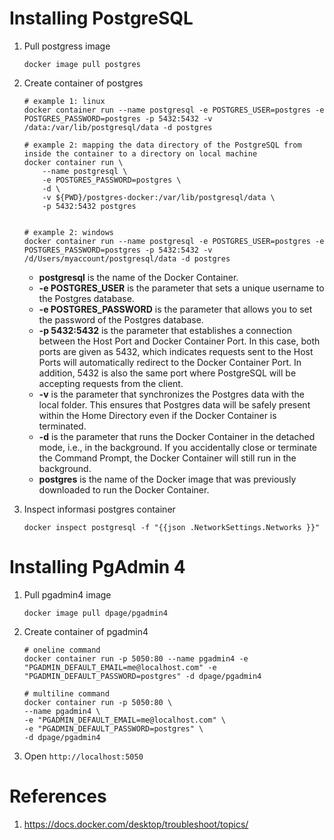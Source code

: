 # Installing PostgreSQL
1. Pull postgress image
   ```
   docker image pull postgres
   ```

2. Create container of postgres
    ```
    # example 1: linux
    docker container run --name postgresql -e POSTGRES_USER=postgres -e POSTGRES_PASSWORD=postgres -p 5432:5432 -v /data:/var/lib/postgresql/data -d postgres

    # example 2: mapping the data directory of the PostgreSQL from inside the container to a directory on local machine
    docker container run \
        --name postgresql \
        -e POSTGRES_PASSWORD=postgres \
        -d \
        -v ${PWD}/postgres-docker:/var/lib/postgresql/data \
        -p 5432:5432 postgres 


    # example 2: windows
    docker container run --name postgresql -e POSTGRES_USER=postgres -e POSTGRES_PASSWORD=postgres -p 5432:5432 -v /d/Users/myaccount/postgresql/data -d postgres
    ```

    - **postgresql** is the name of the Docker Container.
    - **-e POSTGRES_USER** is the parameter that sets a unique username to the Postgres database.
    - **-e POSTGRES_PASSWORD** is the parameter that allows you to set the password of the Postgres database.
    - **-p 5432:5432** is the parameter that establishes a connection between the Host Port and Docker Container Port. In this case, both ports are given as 5432, which indicates requests sent to the Host Ports will automatically redirect to the Docker Container Port. In addition, 5432 is also the same port where PostgreSQL will be accepting requests from the client.
    - **-v** is the parameter that synchronizes the Postgres data with the local folder. This ensures that Postgres data will be safely present within the Home Directory even if the Docker Container is terminated.
    - **-d** is the parameter that runs the Docker Container in the detached mode, i.e., in the background. If you accidentally close or terminate the Command Prompt, the Docker Container will still run in the background.
    - **postgres** is the name of the Docker image that was previously downloaded to run the Docker Container.

3. Inspect informasi postgres container
    ```
    docker inspect postgresql -f "{{json .NetworkSettings.Networks }}"
    ```


# Installing PgAdmin 4
1. Pull pgadmin4 image
    ```
    docker image pull dpage/pgadmin4
    ```

2. Create container of pgadmin4
    ```
    # oneline command
    docker container run -p 5050:80 --name pgadmin4 -e "PGADMIN_DEFAULT_EMAIL=me@localhost.com" -e "PGADMIN_DEFAULT_PASSWORD=postgres" -d dpage/pgadmin4

    # multiline command
    docker container run -p 5050:80 \
    --name pgadmin4 \
    -e "PGADMIN_DEFAULT_EMAIL=me@localhost.com" \
    -e "PGADMIN_DEFAULT_PASSWORD=postgres" \
    -d dpage/pgadmin4
    ```
3. Open ```http://localhost:5050```

# References
1. https://docs.docker.com/desktop/troubleshoot/topics/